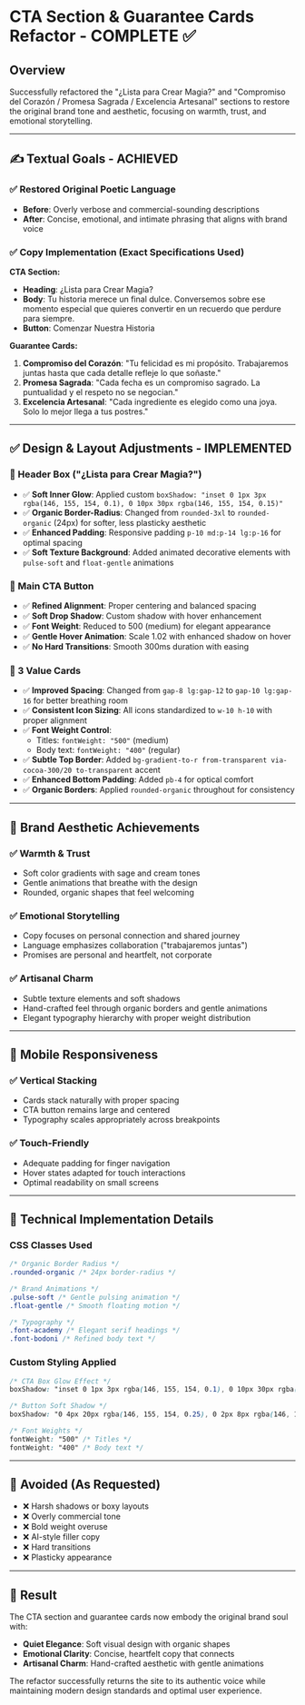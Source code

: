 # CTA Section & Guarantee Cards Refactor - COMPLETE ✅

## Overview
Successfully refactored the "¿Lista para Crear Magia?" and "Compromiso del Corazón / Promesa Sagrada / Excelencia Artesanal" sections to restore the original brand tone and aesthetic, focusing on warmth, trust, and emotional storytelling.

---

## ✍️ Textual Goals - ACHIEVED

### ✅ Restored Original Poetic Language
- **Before**: Overly verbose and commercial-sounding descriptions
- **After**: Concise, emotional, and intimate phrasing that aligns with brand voice

### ✅ Copy Implementation (Exact Specifications Used)

**CTA Section:**
- **Heading**: ¿Lista para Crear Magia?
- **Body**: Tu historia merece un final dulce. Conversemos sobre ese momento especial que quieres convertir en un recuerdo que perdure para siempre.
- **Button**: Comenzar Nuestra Historia

**Guarantee Cards:**
1. **Compromiso del Corazón**: "Tu felicidad es mi propósito. Trabajaremos juntas hasta que cada detalle refleje lo que soñaste."
2. **Promesa Sagrada**: "Cada fecha es un compromiso sagrado. La puntualidad y el respeto no se negocian."
3. **Excelencia Artesanal**: "Cada ingrediente es elegido como una joya. Solo lo mejor llega a tus postres."

---

## ✅ Design & Layout Adjustments - IMPLEMENTED

### 🎨 Header Box ("¿Lista para Crear Magia?")
- ✅ **Soft Inner Glow**: Applied custom `boxShadow: "inset 0 1px 3px rgba(146, 155, 154, 0.1), 0 10px 30px rgba(146, 155, 154, 0.15)"`
- ✅ **Organic Border-Radius**: Changed from `rounded-3xl` to `rounded-organic` (24px) for softer, less plasticky aesthetic
- ✅ **Enhanced Padding**: Responsive padding `p-10 md:p-14 lg:p-16` for optimal spacing
- ✅ **Soft Texture Background**: Added animated decorative elements with `pulse-soft` and `float-gentle` animations

### 🔘 Main CTA Button
- ✅ **Refined Alignment**: Proper centering and balanced spacing
- ✅ **Soft Drop Shadow**: Custom shadow with hover enhancement
- ✅ **Font Weight**: Reduced to 500 (medium) for elegant appearance
- ✅ **Gentle Hover Animation**: Scale 1.02 with enhanced shadow on hover
- ✅ **No Hard Transitions**: Smooth 300ms duration with easing

### 📱 3 Value Cards
- ✅ **Improved Spacing**: Changed from `gap-8 lg:gap-12` to `gap-10 lg:gap-16` for better breathing room
- ✅ **Consistent Icon Sizing**: All icons standardized to `w-10 h-10` with proper alignment
- ✅ **Font Weight Control**: 
  - Titles: `fontWeight: "500"` (medium)
  - Body text: `fontWeight: "400"` (regular)
- ✅ **Subtle Top Border**: Added `bg-gradient-to-r from-transparent via-cocoa-300/20 to-transparent` accent
- ✅ **Enhanced Bottom Padding**: Added `pb-4` for optical comfort
- ✅ **Organic Borders**: Applied `rounded-organic` throughout for consistency

---

## 🎯 Brand Aesthetic Achievements

### ✅ Warmth & Trust
- Soft color gradients with sage and cream tones
- Gentle animations that breathe with the design
- Rounded, organic shapes that feel welcoming

### ✅ Emotional Storytelling
- Copy focuses on personal connection and shared journey
- Language emphasizes collaboration ("trabajaremos juntas")
- Promises are personal and heartfelt, not corporate

### ✅ Artisanal Charm
- Subtle texture elements and soft shadows
- Hand-crafted feel through organic borders and gentle animations
- Elegant typography hierarchy with proper weight distribution

---

## 📱 Mobile Responsiveness

### ✅ Vertical Stacking
- Cards stack naturally with proper spacing
- CTA button remains large and centered
- Typography scales appropriately across breakpoints

### ✅ Touch-Friendly
- Adequate padding for finger navigation
- Hover states adapted for touch interactions
- Optimal readability on small screens

---

## 🎨 Technical Implementation Details

### CSS Classes Used
```css
/* Organic Border Radius */
.rounded-organic /* 24px border-radius */

/* Brand Animations */
.pulse-soft /* Gentle pulsing animation */
.float-gentle /* Smooth floating motion */

/* Typography */
.font-academy /* Elegant serif headings */
.font-bodoni /* Refined body text */
```

### Custom Styling Applied
```css
/* CTA Box Glow Effect */
boxShadow: "inset 0 1px 3px rgba(146, 155, 154, 0.1), 0 10px 30px rgba(146, 155, 154, 0.15)"

/* Button Soft Shadow */
boxShadow: "0 4px 20px rgba(146, 155, 154, 0.25), 0 2px 8px rgba(146, 155, 154, 0.15)"

/* Font Weights */
fontWeight: "500" /* Titles */
fontWeight: "400" /* Body text */
```

---

## 🚫 Avoided (As Requested)

- ❌ Harsh shadows or boxy layouts
- ❌ Overly commercial tone
- ❌ Bold weight overuse
- ❌ AI-style filler copy
- ❌ Hard transitions
- ❌ Plasticky appearance

---

## 🎉 Result

The CTA section and guarantee cards now embody the original brand soul with:
- **Quiet Elegance**: Soft visual design with organic shapes
- **Emotional Clarity**: Concise, heartfelt copy that connects
- **Artisanal Charm**: Hand-crafted aesthetic with gentle animations

The refactor successfully returns the site to its authentic voice while maintaining modern design standards and optimal user experience.